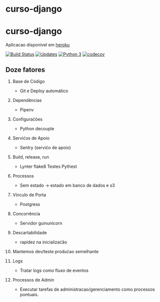 # curso-django
# curso-django

Aplicacao disponível em [heroku](https://pythonprodjangojp.herokuapp.com/)


[![Build Status](https://travis-ci.org/limberger/curso-django.svg?branch=master)](https://travis-ci.org/limberger/curso-django)
[![Updates](https://pyup.io/repos/github/limberger/curso-django/shield.svg)](https://pyup.io/repos/github/limberger/curso-django/)
[![Python 3](https://pyup.io/repos/github/limberger/curso-django/python-3-shield.svg)](https://pyup.io/repos/github/limberger/curso-django/)
[![codecov](https://codecov.io/gh/limberger/curso-django/branch/master/graph/badge.svg)](https://codecov.io/gh/limberger/curso-django)



## Doze fatores
1.  Base de Código 
    - Git e Deploy automático
2. Dependências 
    - Pipenv
    
3. Configuraćões
    - Python decouple    
4. Servićos de Apoio 
    - Sentry (servićo de apoio)
5. Build, release, run 
    - Lynter flake8 Testes Pythest
6. Processos 
    - Sem estado -> estado em banco de dados e s3
7. Vínculo de Porta 
    - Postgress
8. Concorrência
    - Servidor guinunicorn
9. Descartabilidade
    - rapidez na inicializaćão
10. Mantemos dev/teste produćao semelhante
11. Logs
    - Tratar logs como fluxo de eventos
12. Processos de Admin
    - Executar tarefas de administracao/gerenciamento como processos pontuais.
